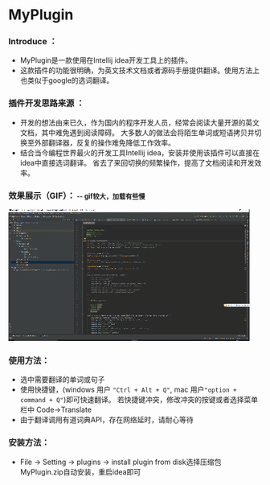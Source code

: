 # MyPlugin
### Introduce ：
* MyPlugin是一款使用在Intellij idea开发工具上的插件。 
* 这款插件的功能很明确，为英文技术文档或者源码手册提供翻译。使用方法上也类似于google的选词翻译。
### 插件开发思路来源 ：
* 开发的想法由来已久，作为国内的程序开发人员，经常会阅读大量开源的英文文档，其中难免遇到阅读障碍。
大多数人的做法会将陌生单词或短语拷贝并切换至外部翻译器，反复的操作难免降低工作效率。
* 结合当今编程世界最火的开发工具Intellij idea，安装并使用该插件可以直接在idea中直接选词翻译。
省去了来回切换的频繁操作，提高了文档阅读和开发效率。

### 效果展示（GIF）：<font size=2> -- gif较大，加载有些慢</font>
<img src="./GIF/Plugin.gif">

### 使用方法：
* 选中需要翻译的单词或句子
* 使用快捷键，(windows 用户 ```"Ctrl + Alt + Q"```, mac 用户```"option + command + Q"```)即可快速翻译。 若快捷键冲突，修改冲突的按键或者选择菜单栏中 Code->Translate
* 由于翻译调用有道词典API，存在网络延时，请耐心等待

### 安装方法：
* File -> Setting -> plugins -> install plugin from disk选择压缩包MyPlugin.zip自动安装，重启idea即可
